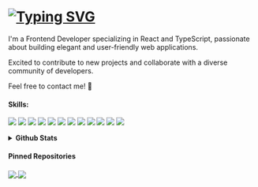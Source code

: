 # [![Typing SVG](https://readme-typing-svg.herokuapp.com?font=Fira+Code&weight=700&pause=1000&color=000000&width=435&lines=Hello%2C+I'm+Diana!+)](https://git.io/typing-svg)

<p> I'm a Frontend Developer specializing in React and TypeScript, passionate about building elegant and user-friendly web applications. </p>
 <p>Excited to contribute to new projects and collaborate with a diverse community of developers.</p>
 <p> Feel free to contact me! 👋 </p>

#### Skills:
  <p>
    <img src="https://img.shields.io/badge/javascript%20-%23323330.svg?&style=flat&logo=javascript&logoColor=%23F7DF1E"/>
    <img src="https://img.shields.io/badge/react%20-%2320232a.svg?&style=flat&logo=react&logoColor=%2361DAFB"/>
    <img src="https://img.shields.io/badge/node.js%20-%2343853D.svg?&style=flat&logo=node.js&logoColor=white"/>
    <img src="https://img.shields.io/badge/webpack%20-%238DD6F9.svg?&style=flat&logo=webpack&logoColor=black" />
    <img src="https://img.shields.io/badge/-CSS3-1572B6?style=flat-square&logo=CSS3&logoColor=white"/>
    <img src="https://img.shields.io/badge/SASS%20-hotpink.svg?&style=flat&logo=SASS&logoColor=white"/>
    <img src="https://img.shields.io/badge/-HTML5-E34F26?style=flat-square&logo=HTML5&logoColor=white"/>
      <img src="https://img.shields.io/badge/-Github-181717?style=flat-square&logo=GitHub&logoColor=white"/>
    <img src="https://img.shields.io/badge/-Git-F44D27?style=flat-square&logo=Git&logoColor=white"/>
    <img src="https://img.shields.io/badge/-NPM-CB3837?style=flat-square&logo=NPM&logoColor=white"/>
    <img src="https://img.shields.io/badge/-ESLint-4B32C3?style=flat-square&logo=ESLint&logoColor=white"/>
    <img src="https://img.shields.io/badge/-Visual%20Studio%20Code-23A9F2?style=flat-square&logo=Visual%20Studio%20Code&logoColor=white"/>
  </p>
<details>
  <summary><b>Github Stats</b></summary>
 <a href="https://github.com/anuraghazra/github-readme-stats">
  <img align="center" src="https://github-readme-stats.vercel.app/api?username=dianacpg&show_icons=true&rank_icon=github&hide_border=true" alt="Diana's github stats" />
 </a> 
 <a href="https://github.com/anuraghazra/github-readme-stats">
  <img align="center" src="https://github-readme-stats.vercel.app/api/top-langs/?username=dianacpg&layout=compact&hide_border=true" /></a>
</details>

#### Pinned Repositories

<a href="https://github.com/dianacpg/react-app-infrastructure">
  <img align="center" src="https://github-readme-stats.vercel.app/api/pin/?username=dianacpg&repo=react-app-infrastructure" />
</a>
<a href="https://github.com/dianacpg/react-redux-ts_activities_recorder">
  <img align="center" src="https://github-readme-stats.vercel.app/api/pin/?username=dianacpg&repo=react-app-infrastructure" />
</a>
